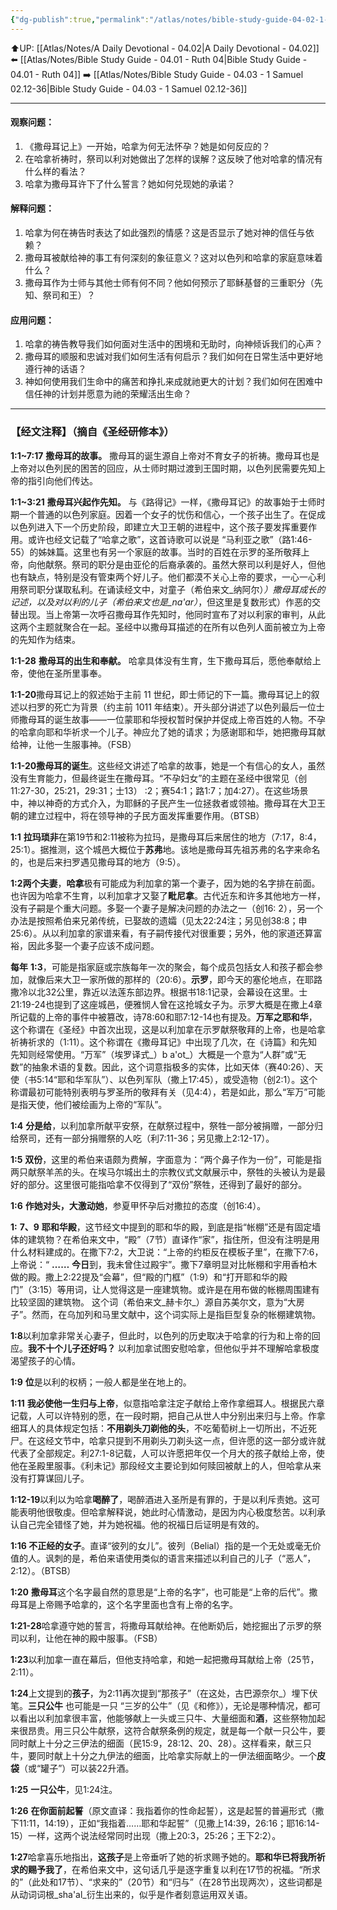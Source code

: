 ```yaml
---
{"dg-publish":true,"permalink":"/atlas/notes/bible-study-guide-04-02-1-samuel-01/"}
---
```


⬆️UP: [[Atlas/Notes/A Daily Devotional - 04.02\|A Daily Devotional - 04.02]]
⬅️ [[Atlas/Notes/Bible Study Guide - 04.01 - Ruth 04\|Bible Study Guide - 04.01 - Ruth 04]]
➡️ [[Atlas/Notes/Bible Study Guide - 04.03 - 1 Samuel 02.12-36\|Bible Study Guide - 04.03 - 1 Samuel 02.12-36]] 

---

#### 观察问题：

1. 《撒母耳记上》一开始，哈拿为何无法怀孕？她是如何反应的？
2. 在哈拿祈祷时，祭司以利对她做出了怎样的误解？这反映了他对哈拿的情况有什么样的看法？
3. 哈拿为撒母耳许下了什么誓言？她如何兑现她的承诺？

#### 解释问题：

1. 哈拿为何在祷告时表达了如此强烈的情感？这是否显示了她对神的信任与依赖？
2. 撒母耳被献给神的事工有何深刻的象征意义？这对以色列和哈拿的家庭意味着什么？
3. 撒母耳作为士师与其他士师有何不同？他如何预示了耶稣基督的三重职分（先知、祭司和王）？

#### 应用问题：

1. 哈拿的祷告教导我们如何面对生活中的困境和无助时，向神倾诉我们的心声？
2. 撒母耳的顺服和忠诚对我们如何生活有何启示？我们如何在日常生活中更好地遵行神的话语？
3. 神如何使用我们生命中的痛苦和挣扎来成就祂更大的计划？我们如何在困难中信任神的计划并愿意为祂的荣耀活出生命？

---
### 【经文注释】（摘自《圣经研修本》）

**1:1~7:17** **撒母耳的故事。** 撒母耳的诞生源自上帝对不育女子的祈祷。撒母耳也是上帝对以色列民的困苦的回应，从士师时期过渡到王国时期，以色列民需要先知上帝的指引向他们传达。

**1:1~3:21** **撒母耳兴起作先知。** 与《路得记》一样，《撒母耳记》的故事始于士师时期一个普通的以色列家庭。因着一个女子的忧伤和信心，一个孩子出生了。在促成以色列进入下一个历史阶段，即建立大卫王朝的进程中，这个孩子要发挥重要作用。或许也经文记载了“哈拿之歌”，这首诗歌可以说是 “马利亚之歌”（路1:46-55）的姊妹篇。这里也有另一个家庭的故事。当时的百姓在示罗的圣所敬拜上帝，向他献祭。祭司的职分是由亚伦的后裔承袭的。虽然大祭司以利是好人，但他也有缺点，特别是没有管束两个好儿子。他们都漠不关心上帝的要求，一心一心利用祭司职分谋取私利。在诵读经文中，对童子（希伯来文_纳阿尔）_）撒母耳成长的记述，以及对以利的儿子（希伯来文也是_na'ar）_，但这里是复数形式）作恶的交替出现。当上帝第一次呼召撒母耳作先知时，他同时宣布了对以利家的审判，从此这两个主题就聚合在一起。圣经中以撒母耳描述的在所有以色列人面前被立为上帝的先知作为结束。

**1:1-28** **撒母耳的出生和奉献。** 哈拿具体没有生育，生下撒母耳后，愿他奉献给上帝，使他在圣所里事奉。

**1:1-20**撒母耳记上的叙述始于主前 11 世纪，即士师记的下一篇。撒母耳记上的叙述以扫罗的死亡为背景（约主前 1011 年结束）。开头部分讲述了以色列最后一位士师撒母耳的诞生故事——一位蒙耶和华授权暂时保护并促成上帝百姓的人物。不孕的哈拿向耶和华祈求一个儿子。神应允了她的请求；为感谢耶和华，她把撒母耳献给神，让他一生服事神。（FSB）

**1:1-20撒母耳的诞生**。这些经文讲述了哈拿的故事，她是一个有信心的女人，虽然没有生育能力，但最终诞生在撒母耳。“不孕妇女”的主题在圣经中很常见（创11:27-30，25:21，29:31；士13） :2；赛54:1；路1:7；加4:27）。在这些场景中，神以神奇的方式介入，为耶稣的子民产生一位拯救者或领袖。撒母耳在大卫王朝的建立过程中，将在领导神的子民方面发挥重要作用。（BTSB）

**1:1** **拉玛琐非**在第19节和2:11被称为拉玛，是撒母耳后来居住的地方（7:17，8:4，25:1）。据推测，这个城邑大概位于**苏弗**地。该地是撒母耳先祖苏弗的名字来命名的，也是后来扫罗遇见撒母耳的地方（9:5）。

**1:2两个夫妻**，**哈拿**极有可能成为利加拿的第一个妻子，因为她的名字排在前面。也许因为哈拿不生育，以利加拿才又娶了**毗尼拿**。古代近东和许多其他地方一样，没有子嗣是个重大问题。多娶一个妻子是解决问题的办法之一（创16: 2），另一个办法是按照希伯来兄弟传统，已娶故的遗孀（见太22:24注；另见创38:8；申25:6）。从以利加拿的家谱来看，有子嗣传接代对很重要；另外，他的家道还算富裕，因此多娶一个妻子应该不成问题。

**每年** **1:3**，可能是指家庭或宗族每年一次的聚会，每个成员包括女人和孩子都会参加，就像后来大卫一家所做的那样的（20:6）。**示罗**，即今天的塞伦地点，在耶路撒冷以北32公里，靠近以法莲东部边界。根据书18:1记录，会幕设在这里。士21:19-24也提到了这座城邑，便雅悯人曾在这抢城女子为。示罗大概是在撒上4章所记载的上帝的事件中被篡改，诗78:60和耶7:12-14也有提及。**万军之耶和华**，这个称谓在《圣经》中首次出现，这是以利加拿在示罗献祭敬拜的上帝，也是哈拿祈祷祈求的（1:11）。这个称谓在《撒母耳记》中出现了几次，在《诗篇》和先知先知则经常使用。“万军”（埃罗译式_）b a'ot_）大概是一个意为“人群”或“无数”的抽象术语的复数。因此，这个词意指极多的实体，比如天体（赛40:26）、天使（书5:14“耶和华军队”）、以色列军队（撒上17:45），或受造物（创2:1）。这个称谓最初可能特别表明与罗圣所的敬拜有关（见4:4），若是如此，那么“军万”可能是指天使，他们被绘画为上帝的“军队”。

**1:4** **分是给**，以利加拿所献平安祭，在献祭过程中，祭牲一部分被捐赠，一部分归给祭司，还有一部分捐赠祭的人吃（利7:11-36；另见撒上2:12-17）。

**1:5** **双份**，这里的希伯来语颇为费解，字面意为：“两个鼻子作为一份”，可能是指两只献祭羊羔的头。在埃马尔城出土的宗教仪式文献展示中，祭牲的头被认为是最好的部分。这里很可能指哈拿不仅得到了“双份”祭牲，还得到了最好的部分。

**1:6** **作她对头，大激动她**，参夏甲怀孕后对撒拉的态度（创16:4）。

**1:** **7、9** **耶和华殿**，这节经文中提到的耶和华的殿，到底是指“帐棚”还是有固定墙体的建筑物？在希伯来文中，“殿”（7节）直译作“家”，指住所，但没有注明是用什么材料建成的。在撒下7:2，大卫说：“上帝的约柜反在模板子里”，在撒下7:6，上帝说：“ **……** **今日**到，我未曾住过殿宇”。撒下7章明显对比帐棚和宇用香柏木做的殿。撒上2:22提及“会幕”，但“殿的门框”（1:9）和“打开耶和华的殿门”（3:15）等用词，让人觉得这是一座建筑物。或许是在用布做的帐棚周围建有比较坚固的建筑物。 这个词（希伯来文_赫卡尔_）源自苏美尔文，意为“大房子”。然而，在乌加列和马里文献中，这个词实际上是指巨型复杂的帐棚建筑物。

**1:8**以利加拿非常关心妻子，但此时，以色列的历史取决于哈拿的行为和上帝的回应。**我不十个儿子还好吗？** 以利加拿试图安慰哈拿，但他似乎并不理解哈拿极度渴望孩子的心情。

**1:9** **位**是以利的权柄；一般人都是坐在地上的。

**1:11** **我必使他一生归与上帝**，似意指哈拿注定子献给上帝作拿细耳人。根据民六章记载，人可以许特别的愿，在一段时期，把自己从世人中分别出来归与上帝。作拿细耳人的具体规定包括：**不用剃头刀剃他的头**，不吃葡萄树上一切所出，不近死尸。在这经文节中，哈拿只提到不用剃头刀剃头这一点，但许愿的这一部分或许就代表了全部规定。利27:1-8记载，人可以许愿把年仅一个月大的孩子献给上帝，使他在圣殿里服事。《利未记》那段经文主要论到如何赎回被献上的人，但哈拿从来没有打算谋回儿子。

**1:12-19**以利以为哈拿**喝醉了**，喝醉酒进入圣所是有罪的，于是以利斥责她。这可能表明他很敬虔。但哈拿解释说，她此时心情激动，是因为内心极度愁苦。以利承认自己完全错怪了她，并为她祝福。他的祝福日后证明是有效的。

**1:16 不正经的女子**。直译“彼列的女儿”。彼列（Belial）指的是一个无处或毫无价值的人。讽刺的是，希伯来语使用类似的语言来描述以利自己的儿子（“恶人”，2:12）。（BTSB）

**1:20** **撒母耳**这个名字最自然的意思是“上帝的名字”，也可能是“上帝的后代”。撒母耳是上帝赐予哈拿的，这个名字里面也含有上帝的名字。

**1:21-28**哈拿遵守她的誓言，将撒母耳献给神。在他断奶后，她挖掘出了示罗的祭司以利，让他在神的殿中服事。（FSB）

**1:23**以利加拿一直在幕后，但他支持哈拿，和她一起把撒母耳献给上帝（25节，2:11）。

**1:24**上文提到的**孩子**，为2:11再次提到“那孩子”（在这处，古巴源奈尔_）埋下伏笔。**三只公牛** 也可能是一只 “三岁的公牛”（见《和修》），无论是哪种情况，都可以看出以利加拿很丰富，他能够献上一头或三只牛、大量细面和**酒**，这些祭物加起来很昂贵。用三只公牛献祭，这符合献祭条例的规定，就是每一个献一只公牛，要同时献上十分之三伊法的细面（民15:9，28:12、20、28）。这样看来，献三只牛，要同时献上十分之九伊法的细面，比哈拿实际献上的一伊法细面略少。一个**皮袋**（或“罐子”）可以装22升酒。

**1:25** **一只公牛**，见1:24注。

**1:26** **在你面前起誓**（原文直译：我指着你的性命起誓），这是起誓的普遍形式（撒下11:11，14:19），正如“我指着……耶和华起誓”（见撒上14:39，26:16；耶16:14-15）一样，这两个说法经常同时出现（撒上20:3，25:26；王下2:2）。

**1:27**哈拿喜乐地指出，**这孩子**是上帝垂听了她的祈求赐予她的。**耶和华已将我所祈求的赐予我了**，在希伯来文中，这句话几乎是逐字重复以利在17节的祝福。“所求的”（此处和17节）、“求来的”（20节）和“归与”（在28节出现两次），这些词都是从动词词根_sha'al_衍生出来的，似乎是作者刻意运用双关语。
